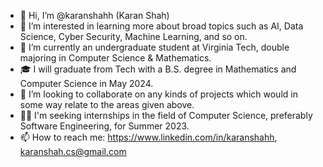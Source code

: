 - 👋 Hi, I’m @karanshahh (Karan Shah)
- 👀 I’m interested in learning more about broad topics such as AI, Data Science, Cyber Security, Machine Learning, and so on. 
- 🌱 I’m currently an undergraduate student at Virginia Tech, double majoring in Computer Science & Mathematics.
- 🎓 I will graduate from Tech with a B.S. degree in Mathematics and Computer Science in May 2024.
- 💞️ I’m looking to collaborate on any kinds of projects which would in some way relate to the areas given above. 
- 👨‍💻 I'm seeking internships in the field of Computer Science, preferably Software Engineering, for Summer 2023.
- 📫 How to reach me: https://www.linkedin.com/in/karanshahh, karanshah.cs@gmail.com

<!---
karanshahh/karanshahh is a ✨ special ✨ repository because its `README.md` (this file) appears on your GitHub profile.
You can click the Preview link to take a look at your changes.
--->
